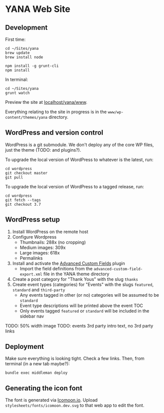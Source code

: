# YANA Web Site

## Development

First time:

    cd ~/Sites/yana
    brew update
    brew install node

    npm install -g grunt-cli
    npm install

In terminal:

    cd ~/Sites/yana
    grunt watch

Preview the site at [localhost/yana/www](http://localhost/yana/www/).

Everything relating to the site in progress is in the `www/wp-content/themes/yana` directory.


## WordPress and version control

WordPress is a git submodule.  We don't deploy any of the core WP files, just the theme (TODO: and plugins?).

To upgrade the local version of WordPress to whatever is the latest, run:

    cd wordpress
    git checkout master
    git pull

To upgrade the local version of WordPress to a tagged release, run:

    cd wordpress
    git fetch --tags
    git checkout 3.7

## WordPress setup

1. Install WordPress on the remote host
1. Configure Wordpress
    - Thumbnails: 288x (no cropping)
    - Medium images: 309x
    - Large images: 618x
    - Permalinks
1. Install and activate the [Advanced Custom Fields](http://wordpress.org/plugins/advanced-custom-fields/) plugin
    - Import the field definitions from the `advanced-custom-field-export.xml` file in the YANA theme directory
1. Create a post category for "Thank Yous" with the slug `thanks`
1. Create event types (categories) for "Events" with the slugs `featured`, `standard` and `third-party`
    - Any events tagged in other (or no) categories will be assumed to be `standard`
    - Event type descriptions will be printed above the event TOC
    - Only events tagged `featured` or `standard` will be included in the sidebar nav

TODO: 50% width image
TODO: events 3rd party intro text, no 3rd party links



## Deployment

Make sure everything is looking tight.  Check a few links.  Then, from terminal (in a new tab maybe?):

    bundle exec middleman deploy

## Generating the icon font

The font is generated via [Icomoon.io](http://icomoon.io/app/).  Upload `stylesheets/fonts/icomoon.dev.svg` to that web app to edit the font.
